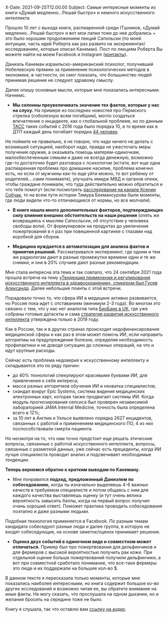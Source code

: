 X-Date: 2021-09-25T12.00.00
Subject: Самые интересные моменты из книги «Думай медленно…Решай быстро» и немного искусственного интеллекта

Прошло 10 лет с выхода книги, распиаренной среди ITшников, «Думай медленно…Решай быстро» и вот мои лапки тоже до нее добрались + это было хорошим продолжением лекций Сапольски (по моей интуиции, часть идей Роберта как раз развито на экскрементах/исследованиях, которые описал Канеман). Пост по лекциям Роберта Вы можете найти на моем Facebook и Instagram ([контакты](https://vmatveeva.com/contact/)).

Даниэль Канеман израильско-американский психолог, получивший Нобелевскую премию за применение психологических методов в экономике, в частности, он смог показать, что большинство людей принимая решения не следуют здравому смыслу.

Далее опишу основные мысли, которые мне показались интересными. 
Начнемс.

 - **Мы склонны преувеличивать значение тех фактов, которые у нас на слуху.** На примере из последних новостей про Пермского стрелка (соболезную всем погибшим), могло создаться впечатление о инциденте, как о глобальной проблеме, но по данным [ТАСС](https://tass.ru/info/12452757) таких событий с 2016 года было порядка 10, в то время как в ДТП каждый день погибает порядка [44 человек](https://journal.tinkoff.ru/stat-dtp/). 

Не поймите не правильно, я не говорю, что надо ничего не делать с возникшей ситуацией, наоборот надо, правда не ужесточать меры получения оружия, а оказывать помощь матерям-одиночкам, малообеспеченным семьям и даже не всегда денежную, возможно где-то достаточно будет разговора с психологом (кстати, вот еще одна распиаренная проблема про домашнее насилие, проблема конечно есть, но если от мужчины как-то еще уйти можно, то вот ребенку от родителей….сами понимаете), улучшать имидж МВД  и органов опеки, чтобы граждане понимали, что туда действительно можно обратиться и что тебе помогут (если посмотреть [расследования на канале Ксении Собчак](https://www.youtube.com/watch?v=msboFEAdQiQ), то на всем пути истории Тимура Бекмансурова были моменты, где люди видели что-то отличающиеся от нормы, но все молчали).

- **В книге нашла много дополнительных факторов, подтверждающих силу влияния внешних обстоятельств на наши решения** (опять же возвращаясь к мыслям Сапосльски, об отсутствии у человека свободы воли). От формулировок на продуктах до увеличения пожертвований в n раз при повешенной картинке с глазами над коробкой для сборов. 

 - **Медицина нуждается в автоматизации для анализа фактов и принятия решений.** Рассматривался эксперимент, где одним и тем же радиологам дают в разные промежутки времени одни и те же снимки, и они в 20% случаев дают разные рекомендации.

Мне стала интересна эта тема и так совпало, что 24 сентября 2021 года прошла встреча на тему [«Тенденции применения и регулирования искусственного интеллекта в здравоохранении», спикером был Гусев Александр](https://www.youtube.com/watch?v=B8IWykCmmCo). Далее небольшие поинты с этой встречи.

Порадовало точно то, что сфера ИИ в медицине активно развивается, но Россия пока идет с отставанием (минимум 2-3 года). Во многом это связано с тем, что у нас нет аналогов типа [БиоБанк в UK](https://www.ukbiobank.ac.uk/), где уже собраны готовые датасеты и сама [стратегия развития искусственного интеллекта](https://tass.ru/ekonomika/6988396) утверждена только в 2019 году.

Как в России, так и в других странах происходит недофинансирование медицинской сферы и как раз в этом может помочь ИИ, если направить алгоритмы на предупреждение болезни, определяя необходимость профилактики и не доводя ситуацию до сложных операций, на что и идут крупные расходы.

Сейчас есть проблема недоверия к искусственному интеллекту и складывается это по ряду причин:
- до 40% технологий спекулируют красивыми буквами ИИ, для привлечения к себе интереса;
- масса разных алгоритмов обучения ИИ и нехватка специалистов;
- скандал вокруг Epic Systems, система видения медицинских электронных карт, которая также продвигает системы ИИ. Когда модуль прогнозирования сепсиса был проверен независимой лабораторией JAMA Internal Medicine, точность была определена всего в 12%;
- за 10 лет в Англии и Уэльсе выявлено порядка 2627 инцидентов, связанных с работой и применением медицинского ПО, 4 из них поспособствовали смерти пациента.

Но несмотря на то, что нам точно предстоит еще решать этические вопросы, связанные с работой искусственного интеллекта, вопросы, связанные с разметкой данных, уже сейчас есть прецеденты, когда ИИ лучше специалиста проводит анализ и подсвечивает необходимые тенденции.

**Теперь вернемся обратно к кратким выводам по Канеману.**

- Мне понравился **подход, предложенный Даниэлем по собеседованию,** когда ты изначально выделяешь 4-6 важных качеств в требуемом специалисте и потом общаясь с ним для каждого качества выставляешь оценку (и тут очень велика вероятность завысить баллы, когда на первый вопрос получил очень хороший ответ). Поможет практика проводить собеседования поэтапно и даже разными людьми. 

Подобная технология применяется в Facebook. По разным темам кандидата собеседуют разные люди и далее группа, в которую не входят собеседующие, на основе заметок/оценок принимает решение. 

- **Оценка двух событий в одиночном виде и совместном может отличаться.** Пример был про пожертвования для дельфинчиков и для фермеров с высокой вероятностью получить рак кожи. При отдельной оценке больше пожертвований получили дельфинчики, а вот при совместной сработало понимание, что все-таки фермеры это люде и их поддержали на большее кол-во $. 

В данном тексте я пересказала только моменты, которые мне показались наиболее интересными, но книга содержит большое ко-во других исследований и возможно читая ее, вы обратите внимание на иные факты. Не могу сказать, что прослушала на одном дыхании, но и желания бросить на середине тоже не было. 

Книгу я слушала, так что оставлю вам [ссылку на аудио](https://audiobook-mp3.com/audio-871-dumajj-medlenno-reshajj-bystro).

